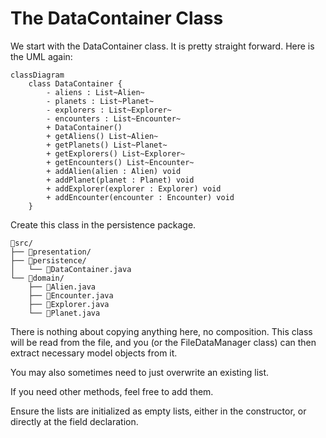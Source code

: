 # The DataContainer Class

We start with the DataContainer class. It is pretty straight forward. Here is the UML again:

```mermaid
classDiagram
    class DataContainer {
        - aliens : List~Alien~
        - planets : List~Planet~
        - explorers : List~Explorer~
        - encounters : List~Encounter~
        + DataContainer()
        + getAliens() List~Alien~
        + getPlanets() List~Planet~
        + getExplorers() List~Explorer~
        + getEncounters() List~Encounter~
        + addAlien(alien : Alien) void
        + addPlanet(planet : Planet) void
        + addExplorer(explorer : Explorer) void
        + addEncounter(encounter : Encounter) void
    }
```

Create this class in the persistence package.

```
📁src/
├── 📁presentation/
├── 📁persistence/
│   └── 📄DataContainer.java
└── 📁domain/
    ├── 📄Alien.java
    ├── 📄Encounter.java
    ├── 📄Explorer.java
    └── 📄Planet.java
```

There is nothing about copying anything here, no composition. This class will be read from the file, and you (or the FileDataManager class) can then extract necessary model objects from it. 

You may also sometimes need to just overwrite an existing list.

If you need other methods, feel free to add them.

Ensure the lists are initialized as empty lists, either in the constructor, or directly at the field declaration.